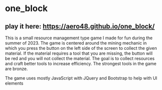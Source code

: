 # one_block
## play it here: https://aero48.github.io/one_block/
<p>This is a small resource management type game I made for fun during the summer of 2023. The game is centered around the mining mechanic in which you press the button on the left side of the screen to collect the given material. If the material requires a tool that you are missing, the button will be red and you will not collect the material. The goal is to collect resources and craft better tools to increase efficiency. The strongest tools in the game are bronze.</p>
<p>The game uses mostly JavaScript with JQuery and Bootstrap to help with UI elements </p>
